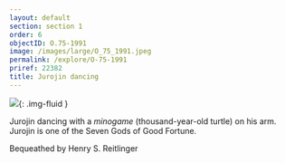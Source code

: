 ```yaml
---
layout: default
section: section 1
order: 6
objectID: O.75-1991
image: /images/large/O_75_1991.jpeg
permalink: /explore/O-75-1991
priref: 22382
title: Jurojin dancing
---
```

![]({{site.baseurl}}/images/large/O_75_1991.jpeg){: .img-fluid }

Jurojin dancing with a _minogame_ (thousand-year-old turtle) on his arm.
Jurojin is one of the Seven Gods of Good Fortune.

Bequeathed by Henry S. Reitlinger
